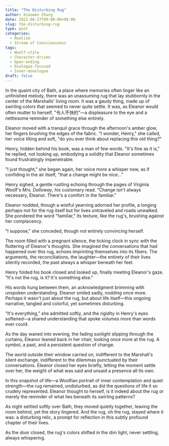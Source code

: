 ```yaml
---
title: "The Disturbing Rug"
author: Xiaowen Zhang
date: 2022-06-27T09:00:00+08:00
slug: the-disturbing-rug
type: post
categories:
  - Realism
  - Stream of Consciousness
tags:
  - Woolf-style
  - Character-driven
  - Open-ending
  - Dialogue-focused
  - Inner-monologue
draft: false
---
```


In the quaint city of Bath, a place where memories often linger like an unfinished melody, there was an unassuming rug that lay stubbornly in the center of the Marshalls' living room. It was a gaudy thing, made up of swirling colors that seemed to never quite settle. It was, as Eleanor would often mutter to herself, "令人不快的"—a displeasure to the eye and a nettlesome reminder of something else entirely.

Eleanor moved with a tranquil grace through the afternoon's amber glow, her fingers brushing the edges of the fabric. "I wonder, Henry," she called, her voice lilting and soft, "do you ever think about replacing this old thing?"

Henry, hidden behind his book, was a man of few words. "It's fine as it is," he replied, not looking up, embodying a solidity that Eleanor sometimes found frustratingly impenetrable.

"I just thought," she began again, her voice more a whisper now, as if confiding in the air itself, "that a change might be nice..."

Henry sighed, a gentle rustling echoing through the pages of Virginia Woolf's *Mrs. Dalloway*, his customary read. "Change isn't always necessary, Eleanor. There's a comfort in the familiar."

Eleanor nodded, though a wistful yearning adorned her profile, a longing perhaps not for the rug itself but for lives untraveled and roads unwalked. She pondered the word "familiar," its texture, like the rug's, brushing against her complacency.

"I suppose," she conceded, though not entirely convincing herself. 

The room filled with a pregnant silence, the ticking clock in sync with the fluttering of Eleanor's thoughts. She imagined the conversations that had happened over this rug, echoes imprinting themselves into its fibers. The arguments, the reconciliations, the laughter—the entirety of their lives silently recorded, the past always a whisper beneath her feet.

Henry folded his book closed and looked up, finally meeting Eleanor's gaze. "It's not the rug, is it? It's something else."

His words hung between them, an acknowledgment brimming with unspoken understanding. Eleanor smiled sadly, nodding once more. Perhaps it wasn't just about the rug, but about life itself—this ongoing narrative, tangled and colorful, yet sometimes disturbing.

"It's everything," she admitted softly, and the rigidity in Henry's eyes softened—a shared understanding that spoke volumes more than words ever could.

As the day waned into evening, the fading sunlight slipping through the curtains, Eleanor leaned back in her chair, looking once more at the rug. A symbol, a past, and a persistent question of change.

The world outside their window carried on, indifferent to the Marshall's silent exchange, indifferent to the dilemmas punctuated by their conversations. Eleanor closed her eyes briefly, letting the moment settle over her, the weight of what was said and unsaid a presence all its own.

In this snapshot of life—a Woolfian portrait of inner contemplation and quiet strength—the rug remained, undisturbed, as did the questions of life it so crudely represented. Eleanor thought to herself, is it indeed about the rug or merely the reminder of what lies beneath its swirling patterns?

As night settled softly over Bath, they moved quietly together, leaving the room behind, yet the story lingered. And the rug, oh the rug, stayed where it was: a disturbing relic, a prompt for reflection in this subtly profound chapter of their lives.

As the door closed, the rug's colors shifted in the dim light, never settling, always whispering.